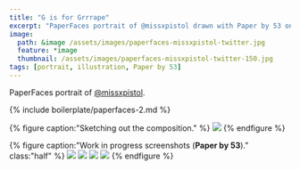 ```yaml
---
title: "G is for Grrrape"
excerpt: "PaperFaces portrait of @missxpistol drawn with Paper by 53 on an iPad."
image: 
  path: &image /assets/images/paperfaces-missxpistol-twitter.jpg 
  feature: *image
  thumbnail: /assets/images/paperfaces-missxpistol-twitter-150.jpg
tags: [portrait, illustration, Paper by 53]
---
```


PaperFaces portrait of [@missxpistol](https://twitter.com/missxpistol).

{% include boilerplate/paperfaces-2.md %}

{% figure caption:"Sketching out the composition." %}
[![](/assets/images/paperfaces-missxpistol-process-1-750.jpg)](/assets/images/paperfaces-missxpistol-process-1-lg.jpg)
{% endfigure %}

{% figure caption:"Work in progress screenshots (**Paper by 53**)." class:"half" %}
[![](/assets/images/paperfaces-missxpistol-process-2-600.jpg)](/assets/images/paperfaces-missxpistol-process-2-lg.jpg)
[![](/assets/images/paperfaces-missxpistol-process-3-600.jpg)](/assets/images/paperfaces-missxpistol-process-3-lg.jpg)
[![](/assets/images/paperfaces-missxpistol-process-4-600.jpg)](/assets/images/paperfaces-missxpistol-process-4-lg.jpg)
[![](/assets/images/paperfaces-missxpistol-process-5-600.jpg)](/assets/images/paperfaces-missxpistol-process-5-lg.jpg)
{% endfigure %}
